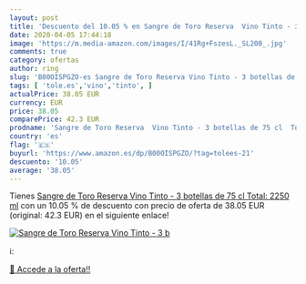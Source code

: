 ```yaml
---
layout: post
title: 'Descuento del 10.05 % en Sangre de Toro Reserva  Vino Tinto - 3 b'
date: 2020-04-05 17:44:18
image: 'https://m.media-amazon.com/images/I/41Rg+FszesL._SL200_.jpg'
comments: true
category: ofertas
author: ring
slug: 'B00OISPGZO-es Sangre de Toro Reserva Vino Tinto - 3 botellas de 75 cl...'
tags: [ 'tole.es','vino','tinto', ]
actualPrice: 38.05 EUR
currency: EUR
price: 38.05
comparePrice: 42.3 EUR
prodname: 'Sangre de Toro Reserva  Vino Tinto - 3 botellas de 75 cl  Total: 2250 ml'
country: 'es'
flag: '🇪🇸'
buyurl: 'https://www.amazon.es/dp/B00OISPGZO/?tag=tolees-21'
descuento: '10.05'
average: '38.05'
---
```


Tienes [Sangre de Toro Reserva  Vino Tinto - 3 botellas de 75 cl  Total: 2250 ml](https://www.amazon.es/dp/B00OISPGZO/?tag=tolees-21) con un 10.05 % de descuento con precio de oferta de 38.05 EUR (original: 42.3 EUR) en el siguiente enlace!

[![Sangre de Toro Reserva  Vino Tinto - 3 b](https://m.media-amazon.com/images/I/41Rg+FszesL._SL200_.jpg)](https://www.amazon.es/dp/B00OISPGZO/?tag=tolees-21)

ℹ️:


[🛒 Accede a la oferta!!](https://www.amazon.es/dp/B00OISPGZO/?tag=tolees-21)
